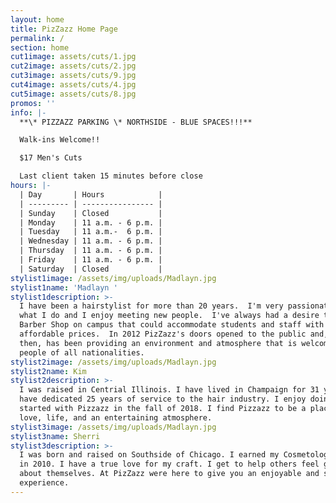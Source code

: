 ```yaml
---
layout: home
title: PizZazz Home Page
permalink: /
section: home
cut1image: assets/cuts/1.jpg
cut2image: assets/cuts/2.jpg
cut3image: assets/cuts/9.jpg
cut4image: assets/cuts/4.jpg
cut5image: assets/cuts/8.jpg
promos: ''
info: |-
  **\* PIZZAZZ PARKING \* NORTHSIDE - BLUE SPACES!!!**

  Walk-ins Welcome!!

  $17 Men's Cuts

  Last client taken 15 minutes before close
hours: |-
  | Day       | Hours            |
  | --------- | ---------------- |
  | Sunday    | Closed           |
  | Monday    | 11 a.m. - 6 p.m. |
  | Tuesday   | 11 a.m.-  6 p.m. |
  | Wednesday | 11 a.m. - 6 p.m. |
  | Thursday  | 11 a.m. - 6 p.m. |
  | Friday    | 11 a.m. - 6 p.m. |
  | Saturday  | Closed           |
stylist1image: /assets/img/uploads/Madlayn.jpg
stylist1name: 'Madlayn '
stylist1description: >-
  I have been a hairstylist for more than 20 years.  I'm very passionate about
  what I do and I enjoy meeting new people.  I've always had a desire to open a
  Barber Shop on campus that could accommodate students and staff with
  affordable prices.  In 2012 PizZazz's doors opened to the public and, since
  then, has been providing an environment and atmosphere that is welcoming to
  people of all nationalities.
stylist2image: /assets/img/uploads/Madlayn.jpg
stylist2name: Kim
stylist2description: >-
  I was raised in Centrial Illinois. I have lived in Champaign for 31 years. I
  have dedicated 25 years of service to the hair industry. I enjoy doing hair. I
  started with Pizzazz in the fall of 2018. I find Pizzazz to be a place of
  love, life, and an entertaining atmosphere.
stylist3image: /assets/img/uploads/Madlayn.jpg
stylist3name: Sherri
stylist3description: >-
  I was born and raised on Southside of Chicago. I earned my Cosmetology License
  in 2010. I have a true love for my craft. I get to help others feel great
  about themselves. At PizZazz were here to give you an enjoyable and satisfying
  experience.
---
```


